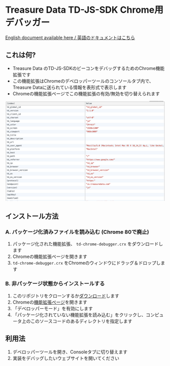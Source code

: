 # Treasure Data TD-JS-SDK Chrome用 デバッガー

[English document available here / 英語のドキュメントはこちら](./README.md)

## これは何?
- Treasure Data のTD-JS-SDKのビーコンをデバッグするためのChrome機能拡張です
- この機能拡張はChromeのデベロッパーツールのコンソールタブ内で、Treasure Dataに送られている情報を表形式で表示します
- Chromeの機能拡張ページでこの機能拡張の有効/無効を切り替えられます

![スクリーンショット](./screenshot.png)


## インストール方法

### A. パッケージ化済みファイルを読み込む (Chrome 80で廃止)
1. パッケージ化された機能拡張、 `td-chrome-debugger.crx` をダウンロードします
2. Chromeの機能拡張ページを開きます
3. `td-chrome-debugger.crx` をChromeのウィンドウにドラッグ＆ドロップします

### B. 非パッケージ状態からインストールする
1. このリポジトリをクローンするか[ダウンロード](https://github.com/treasure-data/td-chrome-debugger/archive/refs/heads/master.zip)します
2. Chromeの[機能拡張ページ](chrome://extensions/)を開きます
3. 「デベロッパーモード」を有効にします
4. 「パッケージ化されていない機能拡張を読み込む」をクリックし、コンピュータ上のこのソースコードのあるディレクトリを指定します

## 利用法
1. デベロッパーツールを開き、Consoleタブに切り替えます
2. 実装をデバッグしたいウェブサイトを開いてください
